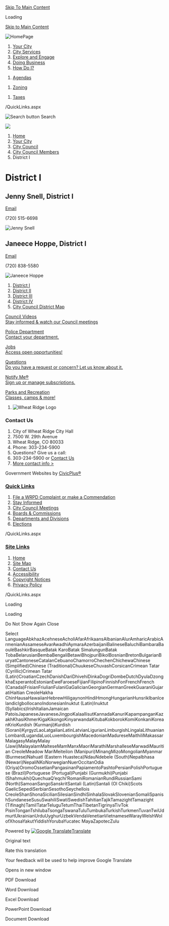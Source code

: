 [Skip To Main Content](https://www.ci.wheatridge.co.us/1711/District-I/)

Loading

[Skip to Main Content](https://www.ci.wheatridge.co.us/1711/District-I/)

![HomePage](https://www.ci.wheatridge.co.us/ImageRepository/Document?documentID=35084)

1. [Your City](https://www.ci.wheatridge.co.us/27/Your-City)
2. [City Services](https://www.ci.wheatridge.co.us/31/City-Services)
3. [Explore and Engage](https://www.ci.wheatridge.co.us/1344/Explore-and-Engage)
4. [Doing Business](https://www.ci.wheatridge.co.us/35/Doing-Business)
5. [How Do I?](https://www.ci.wheatridge.co.us/9/How-Do-I)

<!--THE END-->

1. [Agendas](https://www.ci.wheatridge.co.us/1385/Agendas-and-Minutes)

<!--THE END-->

1. [Zoning](https://www.ci.wheatridge.co.us/324/Planning-Development-Services)

<!--THE END-->

1. [Taxes](https://www.ci.wheatridge.co.us/1772/File-Online)

/QuickLinks.aspx

![Search button](https://www.ci.wheatridge.co.us/ImageRepository/Document?documentID=35103) Search

![](https://www.ci.wheatridge.co.us/ImageRepository/Document?documentID=35085)

1. [Home](https://www.ci.wheatridge.co.us)
2. [Your City](https://www.ci.wheatridge.co.us/27/Your-City)
3. [City Council](https://www.ci.wheatridge.co.us/128/City-Council)
4. [City Council Members](https://www.ci.wheatridge.co.us/1710/City-Council-Members)
5. District I

# District I

## Jenny Snell, District I

[Email](mailto:jsnell@ci.wheatridge.co.us)

(720) 515-6698

![Jenny Snell](https://www.ci.wheatridge.co.us/ImageRepository/Document?documentId=31442)

## Janeece Hoppe, District I

[Email](mailto:jhoppe@ci.wheatridge.co.us)

(720) 838-5580

![Janeece Hoppe](https://www.ci.wheatridge.co.us/ImageRepository/Document?documentId=31441)

1. [District I](https://www.ci.wheatridge.co.us/1711/District-I)
2. [District II](https://www.ci.wheatridge.co.us/1712/District-II)
3. [District III](https://www.ci.wheatridge.co.us/1713/District-III)
4. [District IV](https://www.ci.wheatridge.co.us/1714/District-IV)
5. [City Council District Map](https://www.ci.wheatridge.co.us/1715/City-Council-District-Map)

[Council Videos  
Stay informed &amp; watch our Council meetings](https://www.ci.wheatridge.co.us/1422/Watch-a-City-Council-Meeting)

[Police Department  
Contact your department.](https://www.ci.wheatridge.co.us/1835)

[Jobs  
Access open opportunities!](https://www.paycomonline.net/v4/ats/web.php/jobs?clientkey=6188EF2E4605187C80196F1680F28FF9&session_nonce=3617546d3c48adf83ccdb238a6bceed5)

[Questions  
Do you have a request or concern? Let us know about it.](https://www.ci.wheatridge.co.us/forms.asp?FID=63)

[Notify Me®  
Sign up or manage subscriptions.](https://www.ci.wheatridge.co.us/list.aspx)

[Parks and Recreation  
Classes, camps &amp; more!](https://www.rootedinfun.com)

1. ![Wheat Ridge Logo](https://www.ci.wheatridge.co.us/ImageRepository/Document?documentId=35101)

### Contact Us

1. City of Wheat Ridge City Hall
2. 7500 W. 29th Avenue
3. Wheat Ridge, CO 80033
4. Phone: 303-234-5900
5. Questions? Give us a call:
6. 303-234-5900 or [Contact Us](https://www.ci.wheatridge.co.us/Directory.aspx)
7. [More contact info &gt;](https://www.ci.wheatridge.co.us/Directory.aspx)

Government Websites by [CivicPlus®](https://connect.civicplus.com/referral)

### [Quick Links](https://www.ci.wheatridge.co.us/QuickLinks.aspx?CID=160)

1. [File a WRPD Complaint or make a Commendation](https://www.ci.wheatridge.co.us/FormCenter/Police-Department-17/Wheat-Ridge-Police-Department-Community--50)
2. [Stay Informed](https://www.ci.wheatridge.co.us/list.aspx)
3. [City Council Meetings](https://www.ci.wheatridge.co.us/128/City-Council)
4. [Boards &amp; Commissions](https://www.ci.wheatridge.co.us/1127/Boards-Commissions)
5. [Departments and Divisions](https://www.ci.wheatridge.co.us/8/Departments-and-Divisions)
6. [Elections](https://www.ci.wheatridge.co.us/742/Elections)

/QuickLinks.aspx

### [Site Links](https://www.ci.wheatridge.co.us/QuickLinks.aspx?CID=161)

1. [Home](https://www.ci.wheatridge.co.us)
2. [Site Map](https://www.ci.wheatridge.co.us/sitemap)
3. [Contact Us](https://www.ci.wheatridge.co.us/directory)
4. [Accessibility](https://www.ci.wheatridge.co.us/accessibility)
5. [Copyright Notices](https://www.ci.wheatridge.co.us/site/copyright)
6. [Privacy Policy](https://www.ci.wheatridge.co.us/1953/Privacy-Policy)

/QuickLinks.aspx

Loading

Loading

Do Not Show Again Close

Select LanguageAbkhazAcehneseAcholiAfarAfrikaansAlbanianAlurAmharicArabicArmenianAssameseAvarAwadhiAymaraAzerbaijaniBalineseBaluchiBambaraBaouléBashkirBasqueBatak KaroBatak SimalungunBatak TobaBelarusianBembaBengaliBetawiBhojpuriBikolBosnianBretonBulgarianBuryatCantoneseCatalanCebuanoChamorroChechenChichewaChinese (Simplified)Chinese (Traditional)ChuukeseChuvashCorsicanCrimean Tatar (Cyrillic)Crimean Tatar (Latin)CroatianCzechDanishDariDhivehiDinkaDogriDombeDutchDyulaDzongkhaEsperantoEstonianEweFaroeseFijianFilipinoFinnishFonFrenchFrench (Canada)FrisianFriulianFulaniGaGalicianGeorgianGermanGreekGuaraniGujaratiHaitian CreoleHakha ChinHausaHawaiianHebrewHiligaynonHindiHmongHungarianHunsrikIbanIcelandicIgboIlocanoIndonesianInuktut (Latin)Inuktut (Syllabics)IrishItalianJamaican PatoisJapaneseJavaneseJingpoKalaallisutKannadaKanuriKapampanganKazakhKhasiKhmerKigaKikongoKinyarwandaKitubaKokborokKomiKonkaniKoreanKrioKurdish (Kurmanji)Kurdish (Sorani)KyrgyzLaoLatgalianLatinLatvianLigurianLimburgishLingalaLithuanianLombardLugandaLuoLuxembourgishMacedonianMadureseMaithiliMakassarMalagasyMalayMalay (Jawi)MalayalamMalteseMamManxMaoriMarathiMarshalleseMarwadiMauritian CreoleMeadow MariMeiteilon (Manipuri)MinangMizoMongolianMyanmar (Burmese)Nahuatl (Eastern Huasteca)NdauNdebele (South)Nepalbhasa (Newari)NepaliNKoNorwegianNuerOccitanOdia (Oriya)OromoOssetianPangasinanPapiamentoPashtoPersianPolishPortuguese (Brazil)Portuguese (Portugal)Punjabi (Gurmukhi)Punjabi (Shahmukhi)QuechuaQʼeqchiʼRomaniRomanianRundiRussianSami (North)SamoanSangoSanskritSantali (Latin)Santali (Ol Chiki)Scots GaelicSepediSerbianSesothoSeychellois CreoleShanShonaSicilianSilesianSindhiSinhalaSlovakSlovenianSomaliSpanishSundaneseSusuSwahiliSwatiSwedishTahitianTajikTamazightTamazight (Tifinagh)TamilTatarTeluguTetumThaiTibetanTigrinyaTivTok PisinTonganTshilubaTsongaTswanaTuluTumbukaTurkishTurkmenTuvanTwiUdmurtUkrainianUrduUyghurUzbekVendaVenetianVietnameseWarayWelshWolofXhosaYakutYiddishYorubaYucatec MayaZapotecZulu

Powered by [![Google Translate](https://www.gstatic.com/images/branding/googlelogo/1x/googlelogo_color_42x16dp.png)Translate](https://translate.google.com)

Original text

Rate this translation

Your feedback will be used to help improve Google Translate

Opens in new window

PDF Download

Word Download

Excel Download

PowerPoint Download

Document Download